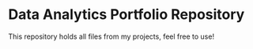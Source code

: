 # Data Analytics Portfolio Repository
This repository holds all files from my projects, feel free to use!
